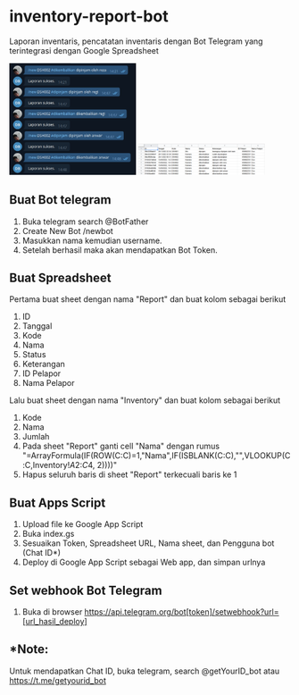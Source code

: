 # inventory-report-bot

Laporan inventaris, pencatatan inventaris dengan Bot Telegram yang terintegrasi dengan Google Spreadsheet

<img src="https://github.com/MirzaQusyairi/inventory-report-bot/blob/main/documentation/telegram.png?raw=true" width="45%"> 
<img src="https://github.com/MirzaQusyairi/inventory-report-bot/blob/main/documentation/spreadsheet.png?raw=true" width="45%">

## Buat Bot telegram
1. Buka telegram search @BotFather
2. Create New Bot /newbot
3. Masukkan nama kemudian username.
4. Setelah berhasil maka akan mendapatkan Bot Token.

## Buat Spreadsheet
Pertama buat sheet dengan nama "Report" dan buat kolom sebagai berikut
1. ID
2. Tanggal
3. Kode
4. Nama
5. Status
6. Keterangan
7. ID Pelapor
8. Nama Pelapor

Lalu buat sheet dengan nama "Inventory" dan buat kolom sebagai berikut
1. Kode
2. Nama
3. Jumlah
4. Pada sheet "Report" ganti cell "Nama" dengan rumus "=ArrayFormula(IF(ROW(C:C)=1,"Nama",IF(ISBLANK(C:C),"",VLOOKUP(C:C,Inventory!$A$2:$C$4, 2))))"
5. Hapus seluruh baris di sheet "Report" terkecuali baris ke 1

## Buat Apps Script
1. Upload file ke Google App Script
2. Buka index.gs
3. Sesuaikan Token, Spreadsheet URL, Nama sheet, dan Pengguna bot (Chat ID*)
4. Deploy di Google App Script sebagai Web app, dan simpan urlnya

## Set webhook Bot Telegram
1. Buka di browser https://api.telegram.org/bot[token]/setwebhook?url=[url_hasil_deploy]

## *Note:
Untuk mendapatkan Chat ID, buka telegram, search @getYourID_bot atau https://t.me/getyourid_bot

